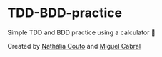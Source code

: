 # TDD-BDD-practice
Simple TDD and BDD practice using a calculator 🔢

Created by [Nathália Couto](https://github.com/nathaliaacouto) and [Miguel Cabral](https://github.com/Miguel-sdj)
